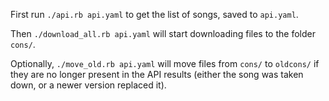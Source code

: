 First run `./api.rb api.yaml` to get the list of songs, saved to `api.yaml`.

Then `./download_all.rb api.yaml` will start downloading files to the folder `cons/`.

Optionally, `./move_old.rb api.yaml` will move files from `cons/` to `oldcons/`
if they are no longer present in the API results
(either the song was taken down, or a newer version replaced it).
